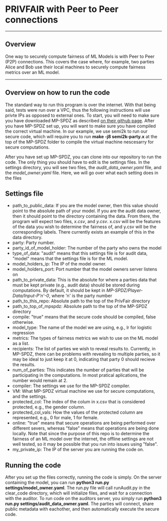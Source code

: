 # PRIVFAIR with Peer to Peer connections
--------------------
## Overview
One way to securely compute fairness of ML Models is with Peer to Peer (P2P) connections. This covers the case where, for example, two parties
Alice and Bob use their local machines to securely compute fairness metrics over an ML model.

--------------------
## Overview on how to run the code
The standard way to run this program is over the internet. With that being said, tests were run over a VPC, thus the 
following instructions will use privte IPs as opposed to external ones. To start, you will need to make sure you have downloaded MP-SPDZ
as described [on their github page](https://github.com/data61/MP-SPDZ). After you have MP-SPDZ set up, you will want to make sure you have
compiled the correct virtual machine. In our example, we use semi2k to run our secure code, which will require you to run **make -j8 semi2k-party.x**
at the top of the MP-SPDZ folder to compile the virtual machine nescesarry for secure computations.

After you have set up MP-SPDZ, you can clone into our repository to run the code. The only thing you should have to edit is the settings files.
In the settings directory, you will see two files, the *audit_data_owner.yaml* file, and the *model_owner.yaml* file. Here, we will go over
what each setting does in the files

## Settings file
- path_to_public_data: If you are the model owner, then this value should point to the absolute path of your model. If you are the audit data owner, then it should point to the directory containing the data. From there, the program will expect two files, *x.csv*, and *y.csv*. x.csv will be the features of the data you wish to determine the fairness of, and y.csv will be the corresponding labels. There currently exists an example of this in the data directory.
- party: Party number.
- party_id_of_model_holder: The number of the party who owns the model
- type_of_data: "audit" means that this settings file is for audit data, "model" means that the settings file is for the ML model.
- model_holders_ip: The IP of the model owner.
- model_holders_port: Port number that the model owners server listens on
- path_to_private_data: This is the absolute for where a parties data that must be kept private (e.g., audit data) should be stored during computations. By default, it should be kept in *MP-SPDZ/Player-Data/Input-P'n'-0*, where 'n' is the party number
- path_to_this_repo: Absolute path to the top of the PrivFair directory
- path_to_top_of_mpspdz: Absolute path to the top of the MP-SPDZ directory
- compile: "true" means that the secure code should be compiled, false otherwise.
- model_type: The name of the model we are using, e.g., lr for logistic regression
- metrics: The types of fairness metrics we wish to use on the ML model as a list.
- recipients: The list of parties we wish to reveal results to. Currently, in MP-SPDZ, there can be problems with revealing to multiple parties, so it may be ideal to just keep it at 0, indicating that party 0 should recieve the results.
- num_of_parties: This indicates the number of parties that will be participating in the computations. In most pratical aplications, the number would remain at 2.
- compiler: The settings we use for the MP-SPDZ compiler.
- VM: What MP-SPDZ virtual machine we use for secure computations, and the settings.
- protected_col: The index of the colum in x.csv that is considered protected, e.g., the gender column.
- protected_col_vals: How the values of the protected column are represented, e.g., 0 for male, 1 for female.
- online: "true" means that secure operations are being performed over different severs, whereas "false" means that operations are being done locally. Note that since the purpose of this repo is to determine the fairness of an ML model over the internet, the offline settings are not well tested, so it may be possible that you run into issues using "false".
- my_private_ip: The IP of the server you are running the code on.

## Running the code
After you set up the files correctly, running the code is simply. On the server containing the model, you can run **python3 run.py settings/model_owner.yaml**. The run.py file will call runAudit.py in the clear_code directory, which will initialize files, and wait for a connection with the auditor. To run code on the auditors server, you simply run **python3 run.py settings/audit_data_owner.yaml**. The parties will connect, share public metadata with eachother, and then automatically execute the secure code.

